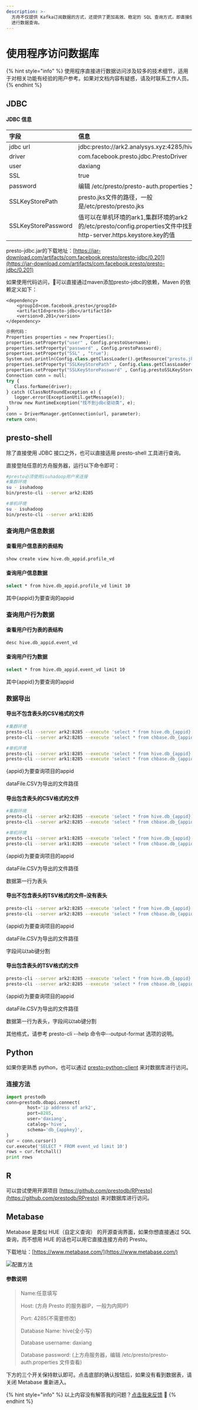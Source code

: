 ```yaml
---
description: >-
  方舟不仅提供 Kafka订阅数据的方式，还提供了更加高效、稳定的 SQL 查询方式，即直接使用 JDBC、presto-cli、python 或 R
  进行数据查询。
---
```


# 使用程序访问数据库

{% hint style="info" %}
使用程序直接进行数据访问涉及较多的技术细节，适用于对相关功能有经验的用户参考。如果对文档内容有疑惑，请及时联系工作人员。
{% endhint %}

## JDBC

#### JDBC 信息

| 字段 | 信息 |
| :--- | :--- |
| jdbc url | jdbc:presto://ark2.analysys.xyz:4285/hive/default |
| driver | com.facebook.presto.jdbc.PrestoDriver |
| user | daxiang |
| SSL | true |
| password | 编辑 /etc/presto/presto-auth.properties 文件查看 |
| SSLKeyStorePath | presto.jks文件的路径，一般是/etc/presto/presto.jks |
| SSLKeyStorePassword | 值可以在单机环境的ark1,集群环境的ark2的/etc/presto/config.properties文件中找到，对应http-server.https.keystore.key的值 |

presto-jdbc.jar的下载地址：[https://jar-download.com/artifacts/com.facebook.presto/presto-jdbc/0.201](https://jar-download.com/artifacts/com.facebook.presto/presto-jdbc/0.201)

如果使用代码访问，可以直接通过maven添加presto-jdbc的依赖，Maven 的依赖定义如下：

```markup
<dependency>
    <groupId>com.facebook.presto</groupId>
    <artifactId>presto-jdbc</artifactId>
    <version>0.201</version>
</dependency>
```

```python
示例代码：
Properties properties = new Properties();
properties.setProperty("user" , Config.prestoUsername);
properties.setProperty("password" , Config.prestoPassword);
properties.setProperty("SSL" , "true");
System.out.println(Config.class.getClassLoader().getResource("presto.jks").getPath());
properties.setProperty("SSLKeyStorePath" , Config.class.getClassLoader().getResource("presto.jks").getPath());
properties.setProperty("SSLKeyStorePassword" , Config.prestoSSLKeyStorePassword);
Connection conn = null;
try {
   Class.forName(driver);
} catch (ClassNotFoundException e) {
   logger.error(ExceptionUtil.getMessage(e));
 throw new RuntimeException("找不到jdbc驱动类", e);
}
conn = DriverManager.getConnection(url, parameter);
return conn;
```

## presto-shell

除了直接使用 JDBC 接口之外，也可以直接适用 presto-shell 工具进行查询。

直接登陆任意的方舟服务器，运行以下命令即可：

```bash
#presto必须使用isuhadoop用户来连接
#集群环境
su - isuhadoop
bin/presto-cli --server ark2:8285

#单机环境
su - isuhadoop
bin/presto-cli --server ark1:8285
```

### 查询用户信息数据

#### 查看用户信息表的表结构

```bash
show create view hive.db_appid.profile_vd
```

#### 查询用户信息数据

```bash
select * from hive.db_appid.profile_vd limit 10
```

其中{appid}为要查询的appid

### 查询用户行为数据

#### 查看用户行为表的表结构

```bash
desc hive.db_appid.event_vd
```

#### 查询用户行为数据

```bash
select * from hive.db_appid.event_vd limit 10
```

其中{appid}为要查询的appid

### 数据导出

#### 导出不包含表头的CSV格式的文件

```bash
#集群环境
presto-cli --server ark2:8285 --execute 'select * from hive.db_{appid}.event_vd limit 10' --output-format CSV > dataFile.CSV
presto-cli --server ark2:8285 --execute 'select * from chbase.db_{appid}.profile limit 10' --output-format CSV > dataFile.CSV

#单机环境
presto-cli --server ark1:8285 --execute 'select * from hive.db_{appid}.event_vd limit 10' --output-format CSV > dataFile.CSV
presto-cli --server ark1:8285 --execute 'select * from chbase.db_{appid}.profile limit 10' --output-format CSV > dataFile.CSV
```

{appid}为要查询项目的appid

dataFile.CSV为导出的文件路径

#### 导出包含表头的CSV格式的文件

```bash
#集群环境
presto-cli --server ark2:8285 --execute 'select * from hive.db_{appid}.event_vd limit 10' --output-format CSV_HEADER > dataFile.CSV_HEADER
presto-cli --server ark2:8285 --execute 'select * from chbase.db_{appid}.profile limit 10' --output-format CSV_HEADER > dataFile. CSV_HEADER

#单机环境
presto-cli --server ark1:8285 --execute 'select * from hive.db_{appid}.event_vd limit 10' --output-format CSV_HEADER > dataFile.CSV_HEADER
presto-cli --server ark1:8285 --execute 'select * from chbase.db_{appid}.profile limit 10' --output-format CSV_HEADER > dataFile. CSV_HEADER
```

{appid}为要查询项目的appid

dataFile.CSV为导出的文件路径

数据第一行为表头

#### 导出不包含表头的TSV格式的文件–没有表头

```bash
presto-cli --server ark2:8285 --execute 'select * from hive.db_{appid}.event_vd limit 10' --output-format TSV > dataFile.TSV
presto-cli --server ark2:8285 --execute 'select * from chbase.db_{appid}.profile limit 10' --output-format TSV > dataFile. TSV
```

{appid}为要查询项目的appid

dataFile.CSV为导出的文件路径

字段间以tab键分割

#### 导出包含表头的TSV格式的文件

```bash
presto-cli --server ark2:8285 --execute 'select * from hive.db_{appid}.event_vd limit 10' --output-format TSV_HEADER > dataFile.TSV_HEADER
presto-cli --server ark2:8285 --execute 'select * from chbase.db_{appid}.profile limit 10' --output-format TSV_HEADER > dataFile.TSV_HEADER
```

{appid}为要查询项目的appid

dataFile.CSV为导出的文件路径

数据第一行为表头，字段间以tab键分割

其他格式，请参考 presto-cli --help 命令中--output-format 选项的说明。

## Python

如果你更熟悉 python，也可以通过 [presto-python-client](https://pypi.org/project/presto-python-client/) 来对数据库进行访问。

### 连接方法

```python
import prestodb
conn=prestodb.dbapi.connect(
        host='ip address of ark2',
        port=8285,
        user='daxiang',
        catalog='hive',
        schema='db_{appkey}',
)
cur = conn.cursor()
cur.execute('SELECT * FROM event_vd limit 10')
rows = cur.fetchall()
print rows
```

## R

可以尝试使用开源项目 [https://github.com/prestodb/RPresto](https://github.com/prestodb/RPresto) 来对数据库进行访问。

## Metabase

Metabase 是类似 HUE（自定义查询） 的开源查询界面，如果你想直接通过 SQL 查询，而不想用 HUE 的话也可以用它直接连接方舟的 Presto。

下载地址：[https://www.metabase.com/](https://www.metabase.com/)

![&#x914D;&#x7F6E;&#x65B9;&#x6CD5;](../../.gitbook/assets/image%20%2879%29.png)

#### 参数说明

> Name:任意填写
>
> Host: \(方舟 Presto 的服务器IP，一般为内网IP\)
>
> Port: 4285\(不需要修改\)
>
> Database Name: hive\(全小写\)
>
> Database username: daxiang
>
> Database password: \(上方舟服务器，编辑 /etc/presto/presto-auth.properties 文件查看\)

下方的三个开关保持默认即可。点击底部的确认按钮后，如果没有看到数据表，请关闭 Metabase 重新进入。

{% hint style="info" %}
以上内容没有解答我的问题？[点击我来反馈](https://support.qq.com/products/118522/) 🚀
{% endhint %}

